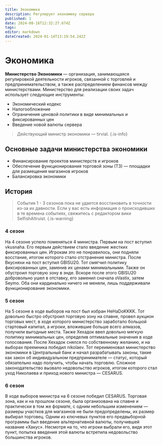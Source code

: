 ```yaml
---
title: Экономика
description: Регулирует экономику сервера
published: 1
date: 2024-08-16T12:32:27.674Z
tags: 
editor: markdown
dateCreated: 2024-01-14T13:19:54.242Z
---
```


# Экономика
__Министерство Экономики__ — организация, занимающаяся регулировкой деятельности игроков, связанной с торговлей и предпринимательством, а также распределением финансов между министерствами. Министерство для реализации своих задач использует следующие инструменты:
- Экономический кодекс
- Налогообложение
- Ограничения ценовой политики в виде минимальных и фиксированных цен
- Введение новой валюты сервера
> Действующий министр экономики — tirvial.
{.is-info}
## Основные задачи министерства экономики
- Финансирование проектов министерств и игроков
- Обеспечение функционирования торговой зоны (ТЗ) — площадки для размещения магазинов игроков
- Балансировка экономики

## История
> События 1 - 3 сезонов пока не удается восстановить в точности из-за их давности. Если у вас есть информация о происходивших в те времена событиях, свяжитесь с редактором вики SelfishAltruist.
{.is-warning}
### 4 сезон
На 4 сезоне успело поменяться 4 министра. Первым на пост вступил vkusnaha. Его первым действием стало введение жестких фиксированных цен. Игрокам это не понравилось, они подняли восстание, итогом которого стало отстранение министра.
После Вкусняхи на пост вступил GBISU20. Тот смягчил политику фиксированных цен, заменив их ценами минимальными. Также он обустроил торговую зону в энде.
Вскоре после этого GBISU20 добровольно ушел в отставку, его заменил сначала oVastix, затем Seymo. Оба они кардинально ничего не меняли, лишь поддерживали функционирование экономики.
### 5 сезон
На 5 сезоне в ходе выборов на пост был избран HeHaDoKKKK. Тот довольно быстро обустроил торговую зону на спавне, провел аукцион торговых мест, в ходе которого министерство заработало большой стартовый капитал, а игроки, вложившие больше всего алмазов, получили выгодные места. Также Хехадок ввел довольно мягкую политику минимальных цен, определив оптимальные значения в ходе голосования.
После Хехадок снялся по собственному желанию, и на выборах преемника победил nikolaev. Тот переименовал министерство экономики в Центральный банк и начал разрабатывать законы, такие как закон об индивидуальном предпринимателе — статус, который обязательно надо получить, чтобы начать торговлю. Сложное законодательство вызвало недовольство игроков, итогом которого стал уход Николаева и приход нового министра — CESARUS.
### 6 сезон
В ходе выборов министра на 6 сезоне победил CESARUS. Торговая зона, как и на прошлом сезоне, была организована на спавне и практически в том же формате, с одним небольшим изменением — размеры участков для магазинов не были предопределены, их размер выбирал торговец.
Одним из ключевых пунктов его предвыборной программы был введение альтернативной валюты, получившей название «Хакус». Несмотря на то, что игроки выбрали его, видя этот пункт, попытка введения этой валюты встретила недовольство большинства игроков.